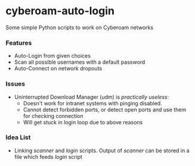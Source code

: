 # cyberoam-auto-login

Some simple Python scripts to work on Cyberoam networks

### Features

* Auto-Login from given choices
* Scan all possible usernames with a default password
* Auto-Connect on network dropouts

### Issues

* Uninterrupted Download Manager (udm) is *practically useless*:
	* Doesn't work for intranet systems with pinging disabled.
	* Cannot detect forbidden ports, or detect open ports and use them for checking connection
	* Will get stuck in login loop due to above reasons

### Idea List
* Linking *scanner* and *login* scripts. Output of *scanner* can be stored in a file which feeds *login* script
